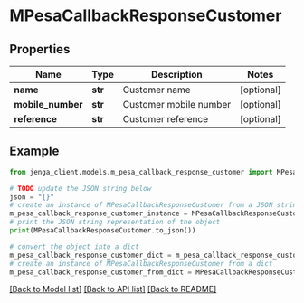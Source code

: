 # MPesaCallbackResponseCustomer


## Properties

Name | Type | Description | Notes
------------ | ------------- | ------------- | -------------
**name** | **str** | Customer name | [optional] 
**mobile_number** | **str** | Customer mobile number | [optional] 
**reference** | **str** | Customer reference | [optional] 

## Example

```python
from jenga_client.models.m_pesa_callback_response_customer import MPesaCallbackResponseCustomer

# TODO update the JSON string below
json = "{}"
# create an instance of MPesaCallbackResponseCustomer from a JSON string
m_pesa_callback_response_customer_instance = MPesaCallbackResponseCustomer.from_json(json)
# print the JSON string representation of the object
print(MPesaCallbackResponseCustomer.to_json())

# convert the object into a dict
m_pesa_callback_response_customer_dict = m_pesa_callback_response_customer_instance.to_dict()
# create an instance of MPesaCallbackResponseCustomer from a dict
m_pesa_callback_response_customer_from_dict = MPesaCallbackResponseCustomer.from_dict(m_pesa_callback_response_customer_dict)
```
[[Back to Model list]](../README.md#documentation-for-models) [[Back to API list]](../README.md#documentation-for-api-endpoints) [[Back to README]](../README.md)


